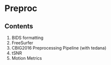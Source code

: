 # Preproc

## Contents
1. BIDS formatting
2. FreeSurfer
3. CBIG2016 Preprocessing Pipeline (with tedana)
4. tSNR
5. Motion Metrics
